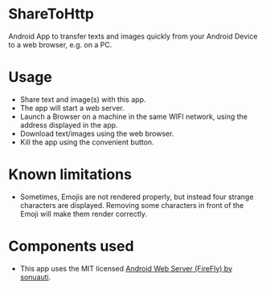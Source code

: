 # ShareToHttp
Android App to transfer texts and images quickly from your Android Device to a web browser, e.g. on a PC.


# Usage

- Share text and image(s) with this app.
- The app will start a web server.
- Launch a Browser on a machine in the same WIFI network, using the address displayed in the app.
- Download text/images using the web browser.
- Kill the app using the convenient button.


# Known limitations

- Sometimes, Emojis are not rendered properly, but instead four strange characters are displayed.
  Removing some characters in front of the Emoji will make them render correctly.


# Components used

- This app uses the MIT licensed
  [Android Web Server (FireFly) by sonuauti](https://github.com/sonuauti/Android-Web-Server/).

